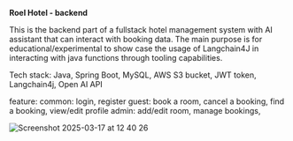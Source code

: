 **Roel Hotel - backend**

This is the backend part of a fullstack hotel management system with AI assistant that can interact with booking data. The main purpose is for educational/experimental to show case the usage of Langchain4J in interacting with java functions through tooling capabilities.

Tech stack: Java, Spring Boot, MySQL, AWS S3 bucket, JWT token, Langchain4j, Open AI API

feature: 
common: login, register
guest: book a room, cancel a booking, find a booking, view/edit profile
admin: add/edit room, manage bookings, 

![Screenshot 2025-03-17 at 12 40 26](https://github.com/user-attachments/assets/050f43b8-cda3-437b-9f41-0e53dfe9814c)
